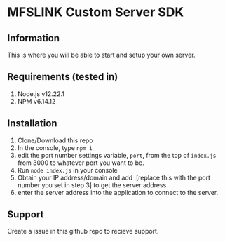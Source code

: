 # MFSLINK Custom Server SDK

## Information
This is where you will be able to start and setup your own server.

## Requirements (tested in)
1. Node.js v12.22.1
2. NPM v6.14.12

## Installation
1. Clone/Download this repo
2. In the console, type `npm i`
3. edit the port number settings variable, `port`, from the top of `index.js` from 3000 to whatever port you want to be.
4. Run `node index.js` in your console
5. Obtain your IP address/domain and add :[replace this with the port number you set in step 3] to get the server address
6. enter the server address into the application to connect to the server.

## Support
Create a issue in this github repo to recieve support.